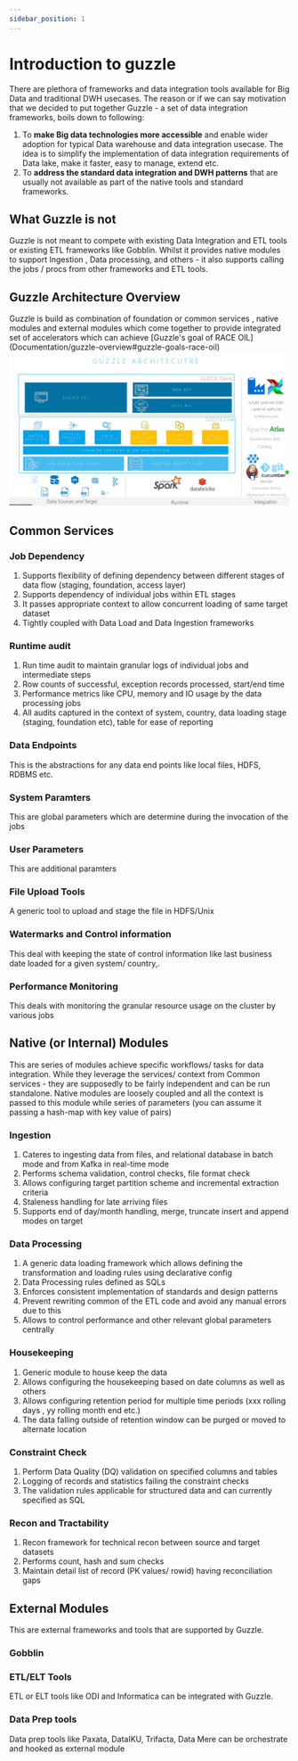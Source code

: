 ```yaml
---
sidebar_position: 1
---
```


# Introduction to guzzle    
There are plethora of frameworks and data integration tools available for Big Data and traditional DWH usecases. The reason or if we can say motivation that we decided to put together Guzzle - a set of data integration frameworks, boils down to following:
1. To **make Big data technologies more accessible** and enable wider adoption for typical Data warehouse and data integration usecase. The idea is to simplify the implementation of data integration requirements of Data lake, make it faster, easy to manage, extend etc.
2. To **address the standard data integration and DWH patterns** that are usually not available as part of the native tools and standard frameworks. 

## What Guzzle is not
Guzzle is not meant to compete with existing Data Integration and ETL tools or existing ETL frameworks like Gobblin. Whilst it provides native modules to support Ingestion , Data processing, and others - it also supports calling the jobs / procs from other frameworks and ETL tools.


## Guzzle Architecture Overview
Guzzle is build as combination of foundation or common services , native modules and external modules which come together to provide integrated set of accelerators which can achieve [Guzzle's goal of RACE OIL] (Documentation/guzzle-overview#guzzle-goals-race-oil)
![image](/img/docs/guzzle_architecture.png)

## Common Services

### Job Dependency
1. Supports flexibility of defining dependency between different stages of data flow (staging, foundation, access layer)
1. Supports dependency of individual jobs within ETL stages
1. It passes appropriate context to allow concurrent loading of same target dataset
1. Tightly coupled with Data Load and Data Ingestion frameworks

### Runtime audit
1. Run time audit to maintain granular logs of individual jobs  and intermediate steps 
1. Row counts of successful, exception records processed, start/end time
1. Performance metrics like CPU, memory and IO usage by the data processing jobs
1. All audits captured in the context of system, country, data loading stage (staging, foundation etc), table for ease of reporting

### Data Endpoints
This is the abstractions for any data end points like local files, HDFS, RDBMS etc.


### System Paramters
This are global parameters which are determine during the invocation of the jobs

### User Parameters
This are additional paramters

### File Upload Tools
A generic tool to upload and stage the file in HDFS/Unix

### Watermarks and Control information
This deal with keeping the state of control information like last business date loaded for a given system/ country,. 

### Performance Monitoring
This deals with monitoring the granular resource usage on the cluster by various jobs



## Native (or Internal) Modules
This are series of modules achieve specific workflows/ tasks for data integration. While they leverage the services/ context from Common services - they are supposedly to be fairly independent and can be run standalone. Native modules are loosely coupled and all the context is passed to this module while series of parameters (you can assume it passing a hash-map with key value of pairs)

### Ingestion
1. Cateres to ingesting data from files, and relational database in batch mode and from Kafka in real-time mode
1. Performs schema validation, control checks, file format check
1. Allows configuring target partition scheme and incremental extraction criteria
1. Staleness handling for late arriving files
1. Supports end of day/month handling, merge, truncate insert and append modes on target

### Data Processing
1. A generic data loading framework which allows defining the transformation and loading rules using declarative config
1. Data Processing rules defined as SQLs
1. Enforces consistent implementation of standards and design patterns
1. Prevent rewriting common of the ETL code and avoid any manual errors due to this
1. Allows to control performance and other relevant global parameters centrally

### Housekeeping
1. Generic module to house keep the data 
1. Allows configuring the housekeeping based on date columns as well as others
1. Allows configuring retention period for multiple time periods (xxx rolling days , yy rolling month end etc.)
1. The data falling outside of retention window can be purged or moved to alternate location


### Constraint Check
1. Perform Data Quality (DQ) validation on specified columns and tables 
1. Logging of records and statistics failing the constraint checks
1. The validation rules applicable for structured data and can currently specified as SQL

### Recon and Tractability
1. Recon framework for technical recon between source and target datasets
1. Performs count, hash and sum checks
1. Maintain detail list of record (PK values/ rowid) having reconciliation gaps


## External Modules
This are external frameworks and tools that are supported by Guzzle.  

### Gobblin

### ETL/ELT Tools
ETL or ELT tools like ODI and Informatica can be integrated with Guzzle.

### Data Prep tools
Data prep tools like Paxata, DataIKU, Trifacta, Data Mere can be orchestrate and hooked as external module